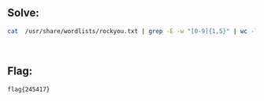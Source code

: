 ## Solve:
```bash
cat  /usr/share/wordlists/rockyou.txt | grep -E -w "[0-9]{1,5}" | wc -l
```

<br/>

## Flag:
`flag{245417}`
